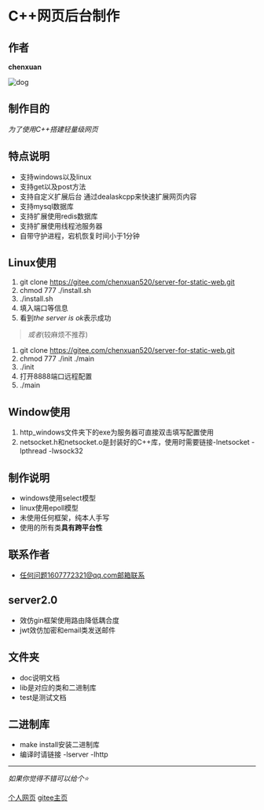# C++网页后台制作
## 作者
**chenxuan**

![dog](https://chenxuan520.oschina.io/chenxuanweb/pic/untitled1.png)
## 制作目的
*为了使用C++搭建轻量级网页*
## 特点说明
- 支持windows以及linux
- 支持get以及post方法
- 支持自定义扩展后台 通过dealaskcpp来快速扩展网页内容
- 支持mysql数据库
- 支持扩展使用redis数据库
- 支持扩展使用线程池服务器
- 自带守护进程，宕机恢复时间小于1分钟
## Linux使用
1. git clone https://gitee.com/chenxuan520/server-for-static-web.git
2. chmod 777 ./install.sh
3. ./install.sh
4. 填入端口等信息
5. 看到*the server is ok*表示成功
> *或者*(较麻烦不推荐)
1. git clone https://gitee.com/chenxuan520/server-for-static-web.git
2. chmod 777 ./init ./main
3. ./init 
4. 打开8888端口远程配置
5. ./main
## Window使用
1. http_windows文件夹下的exe为服务器可直接双击填写配置使用
2. netsocket.h和netsocket.o是封装好的C++库，使用时需要链接-lnetsocket -lpthread -lwsock32
## 制作说明
- windows使用select模型
- linux使用epoll模型
- 未使用任何框架，纯本人手写
- 使用的所有类**具有跨平台性**
## 联系作者
+ 任何问题1607772321@qq.com邮箱联系 
## server2.0
- 效仿gin框架使用路由降低耦合度
- jwt效仿加密和email类发送邮件
## 文件夹
- doc说明文档
- lib是对应的类和二进制库
- test是测试文档
## 二进制库
- make install安装二进制库
- 编译时请链接 -lserver -lhttp
---
*如果你觉得不错可以给个⭐*

[个人网页](http://chenxuanweb.top) [gitee主页](https://gitee.com/chenxuan520)
